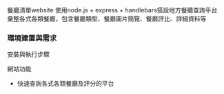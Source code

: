 餐廳清單website
使用node.js + express + handlebars搭設地方餐聽查詢平台
彙整各式各類餐廳，包含餐廳類型、餐廳圖片簡覽、餐廳評比、詳細資料等

<h3>環境建置與需求</h3>

安裝與執行步驟 

網站功能
<ul>
<li>快速查詢各式各類餐廳及評分的平台</li>
</ul>